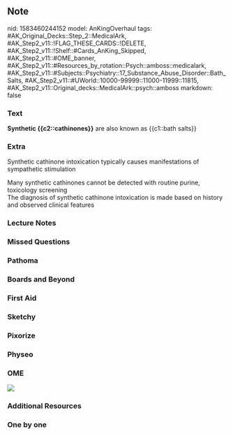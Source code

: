 ## Note
nid: 1583460244152
model: AnKingOverhaul
tags: #AK_Original_Decks::Step_2::MedicalArk, #AK_Step2_v11::!FLAG_THESE_CARDS::!DELETE, #AK_Step2_v11::!Shelf::#Cards_AnKing_Skipped, #AK_Step2_v11::#OME_banner, #AK_Step2_v11::#Resources_by_rotation::Psych::amboss::medicalark, #AK_Step2_v11::#Subjects::Psychiatry::17_Substance_Abuse_Disorder::Bath_Salts, #AK_Step2_v11::#UWorld::10000-99999::11000-11999::11815, #AK_Step2_v11::Original_decks::MedicalArk::psych::amboss
markdown: false

### Text
<b>Synthetic {{c2::cathinones}}</b> are also known as {{c1::bath
salts}}

### Extra
Synthetic cathinone intoxication typically causes manifestations of
sympathetic stimulation
<div>
  Many synthetic cathinones cannot be detected with routine purine,
  toxicology screening
</div>
<div>
  The diagnosis of synthetic cathinone intoxication is made based
  on history and observed clinical features
</div>

### Lecture Notes


### Missed Questions


### Pathoma


### Boards and Beyond


### First Aid


### Sketchy


### Pixorize


### Physeo


### OME
<div class="ome-widget">
  <a href="https://onlinemeded.org?ref=anki"><img src=
  "_OME_AnkiFlashcards_General_3.png"></a>
</div>

### Additional Resources


### One by one

